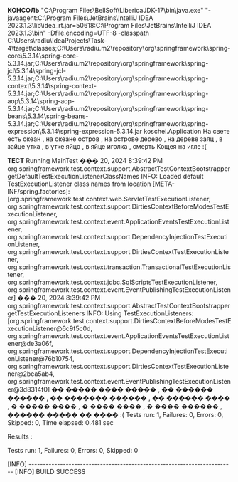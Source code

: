 **КОНСОЛЬ**
"C:\Program Files\BellSoft\LibericaJDK-17\bin\java.exe" "-javaagent:C:\Program Files\JetBrains\IntelliJ IDEA 2023.1.3\lib\idea_rt.jar=50618:C:\Program Files\JetBrains\IntelliJ IDEA 2023.1.3\bin" -Dfile.encoding=UTF-8 -classpath C:\Users\radiu\IdeaProjects\Task-4\target\classes;C:\Users\radiu\.m2\repository\org\springframework\spring-core\5.3.14\spring-core-5.3.14.jar;C:\Users\radiu\.m2\repository\org\springframework\spring-jcl\5.3.14\spring-jcl-5.3.14.jar;C:\Users\radiu\.m2\repository\org\springframework\spring-context\5.3.14\spring-context-5.3.14.jar;C:\Users\radiu\.m2\repository\org\springframework\spring-aop\5.3.14\spring-aop-5.3.14.jar;C:\Users\radiu\.m2\repository\org\springframework\spring-beans\5.3.14\spring-beans-5.3.14.jar;C:\Users\radiu\.m2\repository\org\springframework\spring-expression\5.3.14\spring-expression-5.3.14.jar koschei.Application
На свете есть океан , на океане остров , на острове дерево , на дереве заяц , в зайце утка , в утке яйцо , в яйце иголка , смерть Кощея на игле :( 

**ТЕСТ**
Running MainTest
��� 20, 2024 8:39:42 PM org.springframework.test.context.support.AbstractTestContextBootstrapper getDefaultTestExecutionListenerClassNames
INFO: Loaded default TestExecutionListener class names from location [META-INF/spring.factories]: [org.springframework.test.context.web.ServletTestExecutionListener, org.springframework.test.context.support.DirtiesContextBeforeModesTestExecutionListener, org.springframework.test.context.event.ApplicationEventsTestExecutionListener, org.springframework.test.context.support.DependencyInjectionTestExecutionListener, org.springframework.test.context.support.DirtiesContextTestExecutionListener, org.springframework.test.context.transaction.TransactionalTestExecutionListener, org.springframework.test.context.jdbc.SqlScriptsTestExecutionListener, org.springframework.test.context.event.EventPublishingTestExecutionListener]
��� 20, 2024 8:39:42 PM org.springframework.test.context.support.AbstractTestContextBootstrapper getTestExecutionListeners
INFO: Using TestExecutionListeners: [org.springframework.test.context.support.DirtiesContextBeforeModesTestExecutionListener@6c9f5c0d, org.springframework.test.context.event.ApplicationEventsTestExecutionListener@de3a06f, org.springframework.test.context.support.DependencyInjectionTestExecutionListener@76b10754, org.springframework.test.context.support.DirtiesContextTestExecutionListener@2bea5ab4, org.springframework.test.context.event.EventPublishingTestExecutionListener@3d8314f0]
�� ����� ���� ����� , �� ������ ������ , �� ������� ������ , �� ������ ���� , � ����� ���� , � ���� ���� , � ���� ������ , ������ ����� �� ���� :( 
Tests run: 1, Failures: 0, Errors: 0, Skipped: 0, Time elapsed: 0.481 sec

Results :

Tests run: 1, Failures: 0, Errors: 0, Skipped: 0

[INFO] ------------------------------------------------------------------------
[INFO] BUILD SUCCESS
